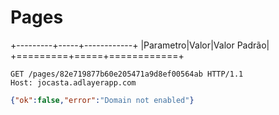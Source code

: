 # Pages

+---------+-----+------------+
|Parametro|Valor|Valor Padrão|
+=========+=====+============+

```http
GET /pages/82e719877b60e205471a9d8ef00564ab HTTP/1.1
Host: jocasta.adlayerapp.com
```

```json
{"ok":false,"error":"Domain not enabled"}
```